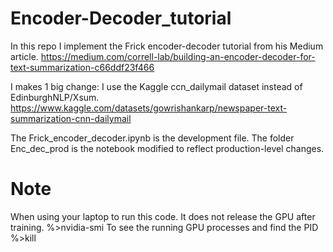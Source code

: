 # Encoder-Decoder_tutorial
In this repo I implement the Frick encoder-decoder tutorial from his Medium article.
https://medium.com/correll-lab/building-an-encoder-decoder-for-text-summarization-c66ddf23f466

I makes 1 big change:
I use the Kaggle ccn_dailymail dataset instead of EdinburghNLP/Xsum.
https://www.kaggle.com/datasets/gowrishankarp/newspaper-text-summarization-cnn-dailymail

The Frick_encoder_decoder.ipynb is the development file.
The folder Enc_dec_prod is the notebook modified to reflect production-level changes.

# Note
When using your laptop to run this code. It does not release the GPU after training.
%>nvidia-smi
To see the running GPU processes and find the PID
%>kill <PID>
